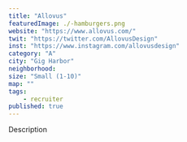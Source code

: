 ```yaml
---
title: "Allovus"
featuredImage: ./-hamburgers.png
website: "https://www.allovus.com/"
twit: "https://twitter.com/AllovusDesign"
inst: "https://www.instagram.com/allovusdesign"
category: "A"
city: "Gig Harbor"
neighborhood:
size: "Small (1-10)"
map: ""
tags:
    - recruiter
published: true
---
```


Description
